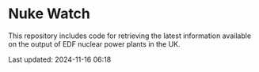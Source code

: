 # Nuke Watch

This repository includes code for retrieving the latest information available on the output of EDF nuclear power plants in the UK.

Last updated: 2024-11-16 06:18